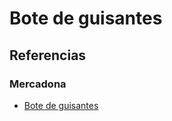 # Bote de guisantes

## Referencias

### Mercadona 

* [Bote de guisantes](https://tienda.mercadona.es/product/16416/guisantes-extra-hacendado-bote)